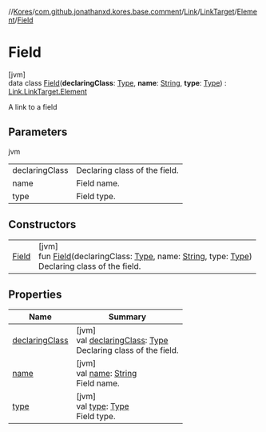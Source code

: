 //[Kores](../../../../../../index.md)/[com.github.jonathanxd.kores.base.comment](../../../../index.md)/[Link](../../../index.md)/[LinkTarget](../../index.md)/[Element](../index.md)/[Field](index.md)

# Field

[jvm]\
data class [Field](index.md)(**declaringClass**: [Type](https://docs.oracle.com/javase/8/docs/api/java/lang/reflect/Type.html), **name**: [String](https://kotlinlang.org/api/latest/jvm/stdlib/kotlin/-string/index.html), **type**: [Type](https://docs.oracle.com/javase/8/docs/api/java/lang/reflect/Type.html)) : [Link.LinkTarget.Element](../index.md)

A link to a field

## Parameters

jvm

| | |
|---|---|
| declaringClass | Declaring class of the field. |
| name | Field name. |
| type | Field type. |

## Constructors

| | |
|---|---|
| [Field](-field.md) | [jvm]<br>fun [Field](-field.md)(declaringClass: [Type](https://docs.oracle.com/javase/8/docs/api/java/lang/reflect/Type.html), name: [String](https://kotlinlang.org/api/latest/jvm/stdlib/kotlin/-string/index.html), type: [Type](https://docs.oracle.com/javase/8/docs/api/java/lang/reflect/Type.html))<br>Declaring class of the field. |

## Properties

| Name | Summary |
|---|---|
| [declaringClass](declaring-class.md) | [jvm]<br>val [declaringClass](declaring-class.md): [Type](https://docs.oracle.com/javase/8/docs/api/java/lang/reflect/Type.html)<br>Declaring class of the field. |
| [name](name.md) | [jvm]<br>val [name](name.md): [String](https://kotlinlang.org/api/latest/jvm/stdlib/kotlin/-string/index.html)<br>Field name. |
| [type](type.md) | [jvm]<br>val [type](type.md): [Type](https://docs.oracle.com/javase/8/docs/api/java/lang/reflect/Type.html)<br>Field type. |
